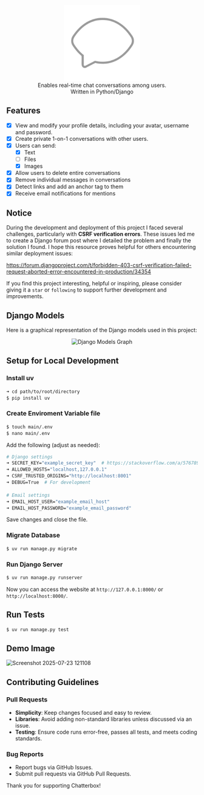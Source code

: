 <p align="center">
    <img src="chatterbox/static/favicon.png" width="200" alt="Logo Icon"/><br>
    Enables real-time chat conversations among users.<br>
    Written in Python/Django
</p>

## Features

- [X] View and modify your profile details, including your avatar, username and password.
- [X] Create private 1-on-1 conversations with other users.
- [X] Users can send:
    - [X] Text
    - [ ] Files
    - [X] Images
- [X] Allow users to delete entire conversations
- [X] Remove individual messages in conversations
- [x] Detect links and add an anchor tag to them
- [X] Receive email notifications for mentions

## Notice

During the development and deployment of this project I faced several challenges, particularly with **CSRF verification errors**. These issues led me to create a Django forum post where I detailed the problem and finally the solution I found. I hope this resource proves helpful for others encountering similar deployment issues:

https://forum.djangoproject.com/t/forbidden-403-csrf-verification-failed-request-aborted-error-encountered-in-production/34354

If you find this project interesting, helpful or inspiring, please consider giving it a `star` or `following` to support further development and improvements.

## Django Models
Here is a graphical representation of the Django models used in this project:

<div align="center"><img src="https://github.com/user-attachments/assets/3e8d8f5a-7d23-496d-bf96-b6606ea045cc" alt="Django Models Graph" width="500"/></div>

## Setup for Local Development

### Install uv

```bash
➜ cd path/to/root/directory
$ pip install uv
```

### Create Enviroment Variable file

```bash
$ touch main/.env
$ nano main/.env
```

Add the following (adjust as needed):
```bash
# Django settings
➜ SECRET_KEY="example_secret_key"  # https://stackoverflow.com/a/57678930
➜ ALLOWED_HOSTS="localhost,127.0.0.1"
➜ CSRF_TRUSTED_ORIGINS="http://localhost:8001"
➜ DEBUG=True  # For development

# Email settings
➜ EMAIL_HOST_USER="example_email_host"
➜ EMAIL_HOST_PASSWORD="example_email_password"
```

Save changes and close the file.

### Migrate Database

```bash
$ uv run manage.py migrate
```

### Run Django Server
```bash
$ uv run manage.py runserver
```

Now you can access the website at `http://127.0.0.1:8000/` or `http://localhost:8000/`.

## Run Tests

```bash
$ uv run manage.py test
```

## Demo Image

<img width="1919" height="1079" alt="Screenshot 2025-07-23 121108" src="https://github.com/user-attachments/assets/425d0fd7-93d7-48c9-8c3b-5f2f631ee74f" />

## Contributing Guidelines

### Pull Requests
* **Simplicity**: Keep changes focused and easy to review.
* **Libraries**: Avoid adding non-standard libraries unless discussed via an issue.
* **Testing**: Ensure code runs error-free, passes all tests, and meets coding standards.

### Bug Reports
* Report bugs via GitHub Issues.
* Submit pull requests via GitHub Pull Requests.

Thank you for supporting Chatterbox!
